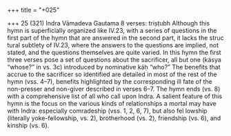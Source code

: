 +++
title = "+025"

+++
25 (321)
Indra
Vāmadeva Gautama
8 verses: triṣṭubh
Although this hymn is superficially organized like IV.23, with a series of questions  in the first part of the hymn that are answered in the second part, it lacks the struc tural subtlety of IV.23, where the answers to the questions are implied, not stated,  and the questions themselves are quite varied. In this hymn the first three verses  pose a set of questions about the sacrificer, all but one (kásya “whose?” in vs. 3c)  introduced by nominative káḥ “who?” The benefits that accrue to the sacrificer so identified are detailed in most of the rest of the hymn (vss. 4–7), benefits highlighted  by the corresponding ill fate of the non-presser and non-giver described in verses  6–7. The hymn ends (vs. 8) with a comprehensive list of all who call upon Indra.
A salient feature of this hymn is the focus on the various kinds of relationships  a mortal may have with Indra: especially comradeship (vss. 1, 2, 6, 7), but also fel lowship (literally yoke-fellowship, vs. 2), brotherhood (vs. 2), friendship (vs. 6), and  kinship (vs. 6).